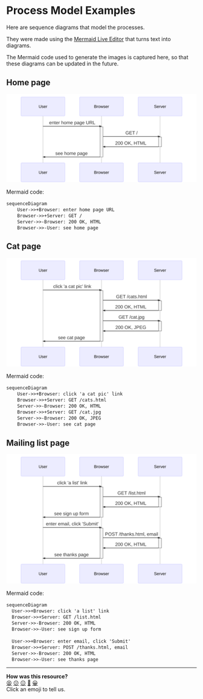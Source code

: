 # Process Model Examples

Here are sequence diagrams that model the processes.

They were made using the [Mermaid Live Editor](https://mermaid-js.github.io/mermaid-live-editor) that turns text into diagrams.

The Mermaid code used to generate the images is captured here, so that these diagrams can be updated in the future.

## Home page

![home page sequence diagram](home_page.svg)

Mermaid code:
```
sequenceDiagram
	User->>+Browser: enter home page URL
	Browser->>+Server: GET /
	Server->>-Browser: 200 OK, HTML
	Browser->>-User: see home page
```

## Cat page

![cat page sequence diagram](cat_page.svg)

Mermaid code:
```
sequenceDiagram
	User->>+Browser: click 'a cat pic' link
	Browser->>+Server: GET /cats.html
	Server->>-Browser: 200 OK, HTML
	Browser->>+Server: GET /cat.jpg
	Server->>-Browser: 200 OK, JPEG
	Browser->>-User: see cat page
```

## Mailing list page

![mailing list page sequence diagram](mailing_list_page.svg)

Mermaid code:
```
sequenceDiagram
  User->>+Browser: click 'a list' link
  Browser->>+Server: GET /list.html
  Server->>-Browser: 200 OK, HTML
  Browser->>-User: see sign up form

  User->>+Browser: enter email, click 'Submit'
  Browser->>+Server: POST /thanks.html, email
  Server->>-Browser: 200 OK, HTML
  Browser->>-User: see thanks page
```

<!-- BEGIN GENERATED SECTION DO NOT EDIT -->

---

**How was this resource?**  
[😫](https://airtable.com/shrUJ3t7KLMqVRFKR?prefill_Repository=skills-workshops&prefill_File=week-3/process_modelling/_examples_dont_look_until_after_workshop/EXAMPLES.md&prefill_Sentiment=😫) [😕](https://airtable.com/shrUJ3t7KLMqVRFKR?prefill_Repository=skills-workshops&prefill_File=week-3/process_modelling/_examples_dont_look_until_after_workshop/EXAMPLES.md&prefill_Sentiment=😕) [😐](https://airtable.com/shrUJ3t7KLMqVRFKR?prefill_Repository=skills-workshops&prefill_File=week-3/process_modelling/_examples_dont_look_until_after_workshop/EXAMPLES.md&prefill_Sentiment=😐) [🙂](https://airtable.com/shrUJ3t7KLMqVRFKR?prefill_Repository=skills-workshops&prefill_File=week-3/process_modelling/_examples_dont_look_until_after_workshop/EXAMPLES.md&prefill_Sentiment=🙂) [😀](https://airtable.com/shrUJ3t7KLMqVRFKR?prefill_Repository=skills-workshops&prefill_File=week-3/process_modelling/_examples_dont_look_until_after_workshop/EXAMPLES.md&prefill_Sentiment=😀)  
Click an emoji to tell us.

<!-- END GENERATED SECTION DO NOT EDIT -->
